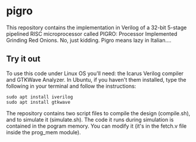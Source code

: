 # pigro

This repository contains the implementation in Verilog of a 32-bit 5-stage
pipelined RISC microprocessor called PIGRO: Processor Implemented Grinding Red
Onions. 
No, just kidding. Pigro means lazy in Italian....


## Try it out
To use this code under Linux OS you'll need: the Icarus Verilog compiler and
GTKWave Analyzer.
In Ubuntu, if you haven't them installed, type the following in your terminal
and follow the instructions:

    sudo apt install iverilog
    sudo apt install gtkwave

The repository contains two script files to compile the design (compile.sh), and
to simulate it (simulate.sh).
The code it runs during simulation is contained in the pogram memory. 
You can modify it (it's in the fetch.v file inside the prog_mem module). 
